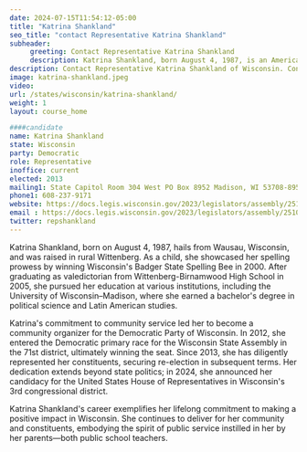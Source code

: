 ```yaml
---
date: 2024-07-15T11:54:12-05:00
title: "Katrina Shankland"
seo_title: "contact Representative Katrina Shankland"
subheader:
     greeting: Contact Representative Katrina Shankland
     description: Katrina Shankland, born August 4, 1987, is an American politician affiliated with the Democratic Party. She assumed office as a member of the Wisconsin State Assembly, representing District 71, on January 7, 2013.
description: Contact Representative Katrina Shankland of Wisconsin. Contact information for Katrina Shankland includes email address, phone number, and mailing address.
image: katrina-shankland.jpeg
video:
url: /states/wisconsin/katrina-shankland/
weight: 1
layout: course_home

####candidate
name: Katrina Shankland
state: Wisconsin
party: Democratic
role: Representative
inoffice: current
elected: 2013
mailing1: State Capitol Room 304 West PO Box 8952 Madison, WI 53708-8952
phone1: 608-237-9171
website: https://docs.legis.wisconsin.gov/2023/legislators/assembly/2510/
email : https://docs.legis.wisconsin.gov/2023/legislators/assembly/2510/
twitter: repshankland
---
```

Katrina Shankland, born on August 4, 1987, hails from Wausau, Wisconsin, and was raised in rural Wittenberg. As a child, she showcased her spelling prowess by winning Wisconsin's Badger State Spelling Bee in 2000. After graduating as valedictorian from Wittenberg-Birnamwood High School in 2005, she pursued her education at various institutions, including the University of Wisconsin–Madison, where she earned a bachelor's degree in political science and Latin American studies.

Katrina's commitment to community service led her to become a community organizer for the Democratic Party of Wisconsin. In 2012, she entered the Democratic primary race for the Wisconsin State Assembly in the 71st district, ultimately winning the seat. Since 2013, she has diligently represented her constituents, securing re-election in subsequent terms. Her dedication extends beyond state politics; in 2024, she announced her candidacy for the United States House of Representatives in Wisconsin's 3rd congressional district.

Katrina Shankland's career exemplifies her lifelong commitment to making a positive impact in Wisconsin. She continues to deliver for her community and constituents, embodying the spirit of public service instilled in her by her parents—both public school teachers.
